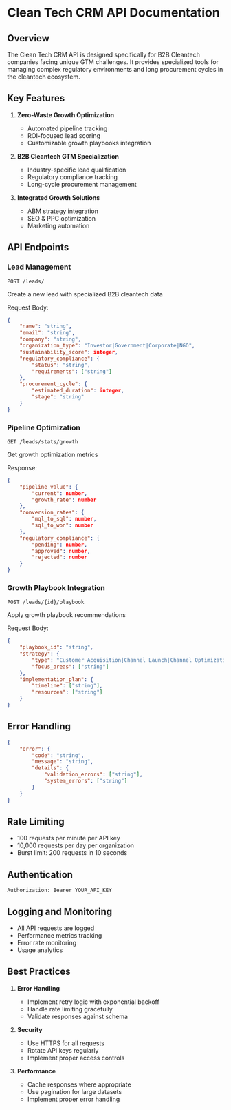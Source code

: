 # Clean Tech CRM API Documentation

## Overview

The Clean Tech CRM API is designed specifically for B2B Cleantech companies facing unique GTM challenges. It provides specialized tools for managing complex regulatory environments and long procurement cycles in the cleantech ecosystem.

## Key Features

1. **Zero-Waste Growth Optimization**
   - Automated pipeline tracking
   - ROI-focused lead scoring
   - Customizable growth playbooks integration

2. **B2B Cleantech GTM Specialization**
   - Industry-specific lead qualification
   - Regulatory compliance tracking
   - Long-cycle procurement management

3. **Integrated Growth Solutions**
   - ABM strategy integration
   - SEO & PPC optimization
   - Marketing automation

## API Endpoints

### Lead Management

```http
POST /leads/
```

Create a new lead with specialized B2B cleantech data

Request Body:
```json
{
    "name": "string",
    "email": "string",
    "company": "string",
    "organization_type": "Investor|Government|Corporate|NGO",
    "sustainability_score": integer,
    "regulatory_compliance": {
        "status": "string",
        "requirements": ["string"]
    },
    "procurement_cycle": {
        "estimated_duration": integer,
        "stage": "string"
    }
}
```

### Pipeline Optimization

```http
GET /leads/stats/growth
```

Get growth optimization metrics

Response:
```json
{
    "pipeline_value": {
        "current": number,
        "growth_rate": number
    },
    "conversion_rates": {
        "mql_to_sql": number,
        "sql_to_won": number
    },
    "regulatory_compliance": {
        "pending": number,
        "approved": number,
        "rejected": number
    }
}
```

### Growth Playbook Integration

```http
POST /leads/{id}/playbook
```

Apply growth playbook recommendations

Request Body:
```json
{
    "playbook_id": "string",
    "strategy": {
        "type": "Customer Acquisition|Channel Launch|Channel Optimization",
        "focus_areas": ["string"]
    },
    "implementation_plan": {
        "timeline": ["string"],
        "resources": ["string"]
    }
}
```

## Error Handling

```json
{
    "error": {
        "code": "string",
        "message": "string",
        "details": {
            "validation_errors": ["string"],
            "system_errors": ["string"]
        }
    }
}
```

## Rate Limiting

- 100 requests per minute per API key
- 10,000 requests per day per organization
- Burst limit: 200 requests in 10 seconds

## Authentication

```http
Authorization: Bearer YOUR_API_KEY
```

## Logging and Monitoring

- All API requests are logged
- Performance metrics tracking
- Error rate monitoring
- Usage analytics

## Best Practices

1. **Error Handling**
   - Implement retry logic with exponential backoff
   - Handle rate limiting gracefully
   - Validate responses against schema

2. **Security**
   - Use HTTPS for all requests
   - Rotate API keys regularly
   - Implement proper access controls

3. **Performance**
   - Cache responses where appropriate
   - Use pagination for large datasets
   - Implement proper error handling
